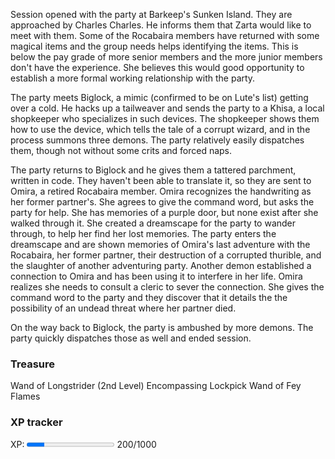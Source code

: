 Session opened with the party at Barkeep's Sunken Island. They are approached by Charles Charles. He informs them that Zarta would like to meet with them.  Some of the Rocabaira members have returned with some magical items and the group needs helps identifying the items.  This is below the pay grade of more senior members and the more junior members don't have the experience.  She believes this would good opportunity to establish a more formal working relationship with the party.

The party meets Biglock, a mimic (confirmed to be on Lute's list) getting over a cold.  He hacks up a tailweaver and sends the party to a Khisa, a local shopkeeper who specializes in such devices.  The shopkeeper shows them how to use the device, which tells the tale of a corrupt wizard, and in the process summons three demons.  The party relatively easily dispatches them, though not without some crits and forced naps.

The party returns to Biglock and he gives them a tattered parchment, written in code.  They haven't been able to translate it, so they are sent to Omira, a retired Rocabaira member.  Omira recognizes the handwriting as her former partner's.  She agrees to give the command word, but asks the party for help.  She has memories of a purple door, but none exist after she walked through it. She created a dreamscape for the party to wander through, to help her find her lost memories.  The party enters the dreamscape and are shown memories of Omira's last adventure with the Rocabaira, her former partner, their destruction of a corrupted thurible, and the slaughter of another adventuring party.  Another demon established a connection to Omira and has been using it to interfere in her life.  Omira realizes she needs to consult a cleric to sever the connection. She gives the command word to the party and they discover that it details the the possibility of an undead threat where her partner died.

On the way back to Biglock, the party is ambushed by more demons.  The party quickly dispatches those as well and ended session.

### Treasure
Wand of Longstrider (2nd Level)
Encompassing Lockpick
Wand of Fey Flames


### XP tracker

XP: <progress max=1000 value=200> </progress> 200/1000

